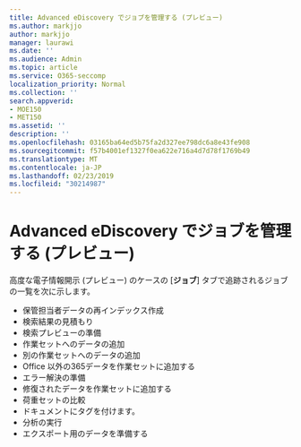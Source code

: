 ```yaml
---
title: Advanced eDiscovery でジョブを管理する (プレビュー)
ms.author: markjjo
author: markjjo
manager: laurawi
ms.date: ''
ms.audience: Admin
ms.topic: article
ms.service: O365-seccomp
localization_priority: Normal
ms.collection: ''
search.appverid:
- MOE150
- MET150
ms.assetid: ''
description: ''
ms.openlocfilehash: 03165ba64ed5b75fa2d327ee798dc6a8e43fe908
ms.sourcegitcommit: f57b4001ef1327f0ea622e716a4d7d78f1769b49
ms.translationtype: MT
ms.contentlocale: ja-JP
ms.lasthandoff: 02/23/2019
ms.locfileid: "30214987"
---
```

# <a name="manage-jobs-in-advanced-ediscovery-preview"></a>Advanced eDiscovery でジョブを管理する (プレビュー)

高度な電子情報開示 (プレビュー) のケースの [**ジョブ**] タブで追跡されるジョブの一覧を次に示します。

- 保管担当者データの再インデックス作成
- 検索結果の見積もり
- 検索プレビューの準備
- 作業セットへのデータの追加
- 別の作業セットへのデータの追加
- Office 以外の365データを作業セットに追加する
- エラー解決の準備
- 修復されたデータを作業セットに追加する
- 荷重セットの比較
- ドキュメントにタグを付けます。
- 分析の実行
- エクスポート用のデータを準備する
